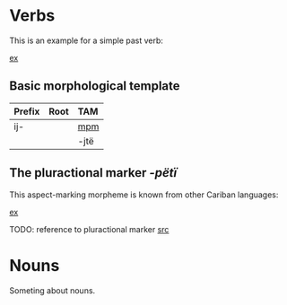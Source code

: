 # Verbs

This is an example for a simple past verb:

[ex](ctorat-44)

## Basic morphological template

| Prefix   | Root   | TAM          |
|:---------|:-------|:-------------|
| ij-      |        | [mpm](sepst) |
|          |        | -jtë         |

## The pluractional marker _-pëtï_
This aspect-marking morpheme is known from other Cariban languages:

[ex](ctorat-40)

TODO: reference to pluractional marker
[src](mattiola2020pluractional)

# Nouns

Someting about nouns.